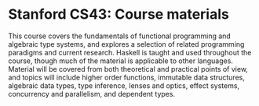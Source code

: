 # Stanford CS43: Course materials

This course covers the fundamentals of functional programming and algebraic type
systems, and explores a selection of related programming paradigms and current
research. Haskell is taught and used throughout the course, though much of the
material is applicable to other languages. Material will be covered from both
theoretical and practical points of view, and topics will include higher order
functions, immutable data structures, algebraic data types, type inference,
lenses and optics, effect systems, concurrency and parallelism, and dependent
types.
